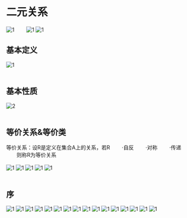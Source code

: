 # 二元关系
![1](https://i.loli.net/2019/10/07/vdTqfJslc6eAUwX.png)
　　![1](https://i.loli.net/2019/10/07/Z2WhmpHQMRSoJLz.png)
![1](https://i.loli.net/2019/10/07/Lxrj2hyu8BpUJKi.png)

## 基本定义
![1](https://i.loli.net/2019/10/07/BqfPb7eHNMpTKvr.png)</br></br>

## 基本性质
![2](https://i.loli.net/2019/10/07/pbIuw1QJfdB6GhT.png)</br></br>

## 等价关系&等价类
等价关系：设R是定义在集合A上的关系，若R
　　·自反
　　·对称
　　·传递
　　则称R为等价关系 </br></br>
 ![1](https://i.loli.net/2019/10/07/hGHDEA7XLImfTO1.png)
 ![1](https://i.loli.net/2019/10/07/qHBtCVmgT5RUnAp.png)
 ![1](https://i.loli.net/2019/10/07/BVdPTc9y1Uz2eZE.png)
 ![1](https://i.loli.net/2019/10/07/CX8B9LuxOpSFbHq.png)
 ![1](https://i.loli.net/2019/10/07/VWcRI7Si69BMypO.png) </br></br>
 
 
## 序
![1](https://i.loli.net/2019/10/07/k4veOP7ypi8AMHU.png)
![1](https://i.loli.net/2019/10/07/I9mnGKTBdL4c6h5.png)
![1](https://i.loli.net/2019/10/07/D3GAfm87YNwL4iQ.png)
![1](https://i.loli.net/2019/10/07/4a1yHYorS3uEO2i.png)
![1](https://i.loli.net/2019/10/07/DgolPk42MYbpKhe.png)
![1](https://i.loli.net/2019/10/07/SrBiWmuV7NMjCyG.png)
![1](https://i.loli.net/2019/10/07/DTBtbfG9EexwXJA.png)
![1](https://i.loli.net/2019/10/07/JplEnXWGI2jNeOf.png)
![1](https://i.loli.net/2019/10/07/5H1sb3KGruYVjh8.png)
![1](https://i.loli.net/2019/10/07/LcdFXn3qbj4AOPf.png)
![1](https://i.loli.net/2019/10/07/hDpZBeJ3IgkKdlA.png)
![1](https://i.loli.net/2019/10/07/Bg7ER1z4Nkv5dHF.png)
![1](https://i.loli.net/2019/10/07/Qcrqv2YNRB6aCM7.png)
![1](https://i.loli.net/2019/10/07/Pbf5LmGUis76yFZ.png)
![1](https://i.loli.net/2019/10/07/PiHAXGICDp6zYUE.png)
![1]()


